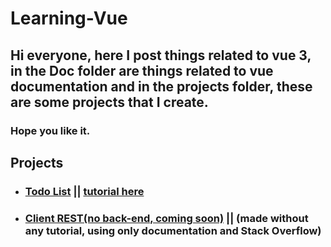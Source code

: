 # Learning-Vue

## Hi everyone, here I post things related to vue 3, in the Doc folder are things related to vue documentation and in the projects folder, these are some projects that I create.

### Hope you like it.


## Projects

 - ### [Todo List](https://github.com/Miguel-EpicJS/Learning-Vue/tree/main/Projects/todo-app) || [tutorial here](https://www.youtube.com/watch?v=rncY1tlWShM)
 - ### [Client REST(no back-end, coming soon)](https://github.com/Miguel-EpicJS/Learning-Vue/tree/main/Projects/client-crud) || (made without any tutorial, using only documentation and Stack Overflow)
